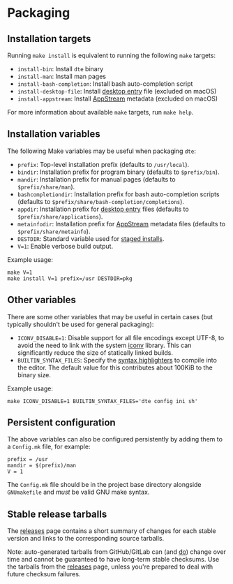 Packaging
=========

Installation targets
--------------------

Running `make install` is equivalent to running the following `make`
targets:

* `install-bin`: Install `dte` binary
* `install-man`: Install man pages
* `install-bash-completion`: Install bash auto-completion script
* `install-desktop-file`: Install [desktop entry] file (excluded on macOS)
* `install-appstream`: Install [AppStream] metadata (excluded on macOS)

For more information about available `make` targets, run `make help`.

Installation variables
----------------------

The following Make variables may be useful when packaging `dte`:

* `prefix`: Top-level installation prefix (defaults to `/usr/local`).
* `bindir`: Installation prefix for program binary (defaults to
  `$prefix/bin`).
* `mandir`: Installation prefix for manual pages (defaults to
  `$prefix/share/man`).
* `bashcompletiondir`: Installation prefix for bash auto-completion
  scripts (defaults to `$prefix/share/bash-completion/completions`).
* `appdir`: Installation prefix for [desktop entry] files (defaults
  to `$prefix/share/applications`).
* `metainfodir`: Installation prefix for [AppStream] metadata files
  (defaults to `$prefix/share/metainfo`).
* `DESTDIR`: Standard variable used for [staged installs].
* `V=1`: Enable verbose build output.

Example usage:

    make V=1
    make install V=1 prefix=/usr DESTDIR=pkg

Other variables
---------------

There are some other variables that may be useful in certain cases
(but typically shouldn't be used for general packaging):

* `ICONV_DISABLE=1`: Disable support for all file encodings except
  UTF-8, to avoid the need to link with the system [iconv] library.
  This can significantly reduce the size of statically linked builds.
* `BUILTIN_SYNTAX_FILES`: Specify the [syntax highlighters] to compile
  into the editor. The default value for this contributes about 100KiB
  to the binary size.

Example usage:

    make ICONV_DISABLE=1 BUILTIN_SYNTAX_FILES='dte config ini sh'

Persistent configuration
------------------------

The above variables can also be configured persistently by adding them
to a `Config.mk` file, for example:

    prefix = /usr
    mandir = $(prefix)/man
    V = 1

The `Config.mk` file should be in the project base directory alongside
`GNUmakefile` and *must* be valid GNU make syntax.

Stable release tarballs
-----------------------

The [releases] page contains a short summary of changes for each
stable version and links to the corresponding source tarballs.

Note: auto-generated tarballs from GitHub/GitLab can (and
[do][libgit issue #4343]) change over time and cannot be guaranteed to
have long-term stable checksums. Use the tarballs from the [releases]
page, unless you're prepared to deal with future checksum failures.


[desktop entry]: https://specifications.freedesktop.org/desktop-entry-spec/desktop-entry-spec-latest.html
[AppStream]: https://www.freedesktop.org/software/appstream/docs/
[staged installs]: https://www.gnu.org/prep/standards/html_node/DESTDIR.html
[iconv]: https://pubs.opengroup.org/onlinepubs/9699919799/basedefs/iconv.h.html
[syntax highlighters]: ../config/syntax
[releases]: https://craigbarnes.gitlab.io/dte/releases.html
[libgit issue #4343]: https://github.com/libgit2/libgit2/issues/4343
